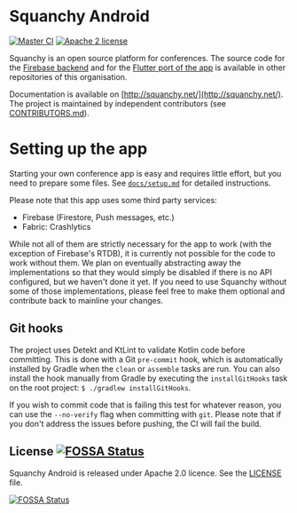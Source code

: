 # Squanchy Android
[![Master CI](https://img.shields.io/circleci/project/github/squanchy-dev/squanchy-android/develop.svg?style=for-the-badge)](https://circleci.com/gh/squanchy-dev/squanchy-android/tree/develop) [![Apache 2 license](https://img.shields.io/github/license/squanchy-dev/squanchy-android.svg?style=for-the-badge)](https://github.com/squanchy-dev/squanchy-android/blob/develop/LICENSE)

Squanchy is an open source platform for conferences. The source code for the [Firebase backend](https://github.com/squanchy-dev/squanchy-firebase) and for the [Flutter port of the app](https://github.com/squanchy-dev/squanchy-flutter) is available in other repositories of this organisation.
 
Documentation is available on [http://squanchy.net/](http://squanchy.net/). The project is maintained by independent contributors (see
[CONTRIBUTORS.md](CONTRIBUTORS.md)).

# Setting up the app
Starting your own conference app is easy and requires little effort, but you need to prepare some files. See [`docs/setup.md`](docs/setup.md) for
detailed instructions.

Please note that this app uses some third party services:
 * Firebase (Firestore, Push messages, etc.)
 * Fabric: Crashlytics
 
While not all of them are strictly necessary for the app to work (with the exception of Firebase's RTDB), it is currently not possible for the code to
work without them. We plan on eventually abstracting away the implementations so that they would simply be disabled if there is no API configured, but
we haven't done it yet. If you need to use Squanchy without some of those implementations, please feel free to make them optional and contribute back 
to mainline your changes.  

## Git hooks
The project uses Detekt and KtLint to validate Kotlin code before committing. This is done with a Git `pre-commit`
hook, which is automatically installed by Gradle when the `clean` or `assemble` tasks are run. You can also install the hook manually from Gradle by
executing the `installGitHooks` task on the root project: `$ ./gradlew installGitHooks`.

If you wish to commit code that is failing this test for whatever reason, you can use the `--no-verify` flag when committing with `git`. Please note
that if you don't address the issues before pushing, the CI will fail the build.


## License [![FOSSA Status](https://app.fossa.io/api/projects/custom%2B6635%2Fgit%40github.com%3Asquanchy-dev%2Fsquanchy-android.git.svg?type=shield)](https://app.fossa.io/projects/custom%2B6635%2Fgit%40github.com%3Asquanchy-dev%2Fsquanchy-android.git?ref=badge_shield)

Squanchy Android is released under Apache 2.0 licence. See the [LICENSE](LICENSE) file.

[![FOSSA Status](https://app.fossa.io/api/projects/custom%2B6635%2Fgit%40github.com%3Asquanchy-dev%2Fsquanchy-android.git.svg?type=large)](https://app.fossa.io/projects/custom%2B6635%2Fgit%40github.com%3Asquanchy-dev%2Fsquanchy-android.git?ref=badge_large)
